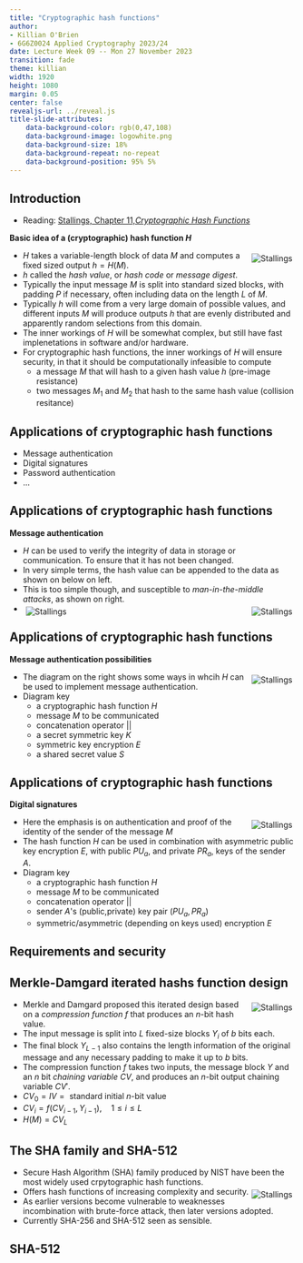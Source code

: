 ```yaml
---
title: "Cryptographic hash functions"
author:
- Killian O'Brien
- 6G6Z0024 Applied Cryptography 2023/24
date: Lecture Week 09 -- Mon 27 November 2023
transition: fade
theme: killian
width: 1920
height: 1080
margin: 0.05
center: false
revealjs-url: ../reveal.js
title-slide-attributes:
    data-background-color: rgb(0,47,108)	
    data-background-image: logowhite.png
    data-background-size: 18%
    data-background-repeat: no-repeat
    data-background-position: 95% 5%	
---
```


## Introduction 

* Reading: <a href="https://mmu.on.worldcat.org/oclc/1334132058" target="_blank">Stallings, Chapter 11,<em>Cryptographic Hash Functions</em></a>

**Basic idea of a (cryptographic) hash function $H$**

* <img src="./images/hash-idea.png" alt="Stallings" style="padding:5px;height=100%;float:right"> $H$ takes a variable-length block of data $M$ and computes a fixed sized output $h=H(M)$.
* $h$ called the *hash value*, or *hash code* or *message digest*. 
* Typically the input message $M$ is split into standard sized blocks, with padding $P$ if necessary, often including data on the length $L$ of $M$.
* Typically $h$ will come from a very large domain of possible values, and different inputs $M$ will produce outputs $h$ that are evenly distributed and apparently random selections from this domain. 
* The inner workings of $H$ will be somewhat complex, but still have fast implenetations in software and/or hardware. 
* For cryptographic hash functions, the inner workings of $H$ will ensure security, in that it should be computationally infeasible to compute
    - a message $M$ that will hash to a given hash value $h$ (pre-image resistance)
    - two messages $M_1$ and $M_2$ that hash to the same hash value (collision resitance)


## Applications of cryptographic hash functions

* Message authentication
* Digital signatures
* Password authentication
* ...

## Applications of cryptographic hash functions

**Message authentication**

* $H$ can be used to verify the integrity of data in storage or communication. To ensure that it has not been changed. 
* In very simple terms, the hash value can be appended to the data as shown on below on left.
* This is too simple though, and susceptible to *man-in-the-middle attacks*, as shown on right.
* <img src="./images/simple-hash.png" alt="Stallings" style="padding:5px;height=100%;float:left"> <img src="./images/maninthemiddlehash.png" alt="Stallings" style="padding:5px;height=100%;float:right">

## Applications of cryptographic hash functions

**Message authentication possibilities**

* <img src="./images/MACmodes.png" alt="Stallings" style="padding:5px;height=100%;float:right"> The diagram on the right shows some ways in whcih $H$ can be used to implement message authentication.
* Diagram key
    - a cryptographic hash function $H$
    - message $M$ to be communicated
    - concatenation operator $||$
    - a secret symmetric key $K$
    - symmetric key encryption $E$
    - a shared secret value $S$

## Applications of cryptographic hash functions

**Digital signatures**

* <img src="./images/hash-signatures.png" alt="Stallings" style="padding:5px;height=100%;float:right"> Here the emphasis is on authentication and proof of the identity of the sender of the message $M$
* The hash function $H$ can be used in combination with asymmetric public key encryption $E$, with public $PU_a$, and private $PR_a$, keys of the sender $A$. 
* Diagram key
    - a cryptographic hash function $H$
    - message $M$ to be communicated
    - concatenation operator $||$
    - sender $A$'s (public,private) key pair $(PU_a,PR_a)$
    - symmetric/asymmetric (depending on keys used) encryption $E$
  
## Requirements and security


## Merkle-Damgard iterated hashs function design 

* <img src="./images/merkle-hash.png" alt="Stallings" style="padding:5px;height=100%;float:right"> Merkle and Damgard proposed this iterated design based on a *compression function* $f$ that produces an $n$-bit hash value. 
* The input message is split into $L$ fixed-size blocks $Y_i$ of $b$ bits each. 
* The final block $Y_{L-1}$ also contains the length information of the original message and any necessary padding to make it up to $b$ bits. 
* The compression function $f$ takes two inputs, the message block $Y$ and an $n$ bit *chaining variable* $CV$, and produces an $n$-bit output chaining variable $CV'$.
* $CV_0 = IV = \text{ standard initial $n$-bit value}$
* $CV_{i} = f(CV_{i-1}, Y_{i-1}), \quad 1 \leq i \leq L$
* $H(M) = CV_L$

## The SHA family and SHA-512

* Secure Hash Algorithm (SHA) family produced by NIST have been the most widely used crpytographic hash functions. 
* <img src="./images/SHAfamily.png" alt="Stallings" style="padding:5px;height=100%;float:right"> Offers hash functions of increasing complexity and security. 
* As earlier versions become vulnerable to weaknesses incombination with brute-force attack, then later versions adopted.
* Currently SHA-256 and SHA-512 seen as sensible.

## SHA-512
